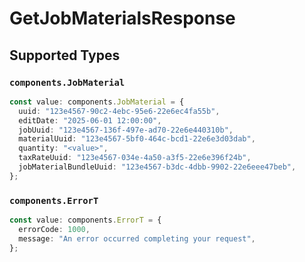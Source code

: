 # GetJobMaterialsResponse


## Supported Types

### `components.JobMaterial`

```typescript
const value: components.JobMaterial = {
  uuid: "123e4567-90c2-4ebc-95e6-22e6ec4fa55b",
  editDate: "2025-06-01 12:00:00",
  jobUuid: "123e4567-136f-497e-ad70-22e6e440310b",
  materialUuid: "123e4567-5bf0-464c-bcd1-22e6e3d03dab",
  quantity: "<value>",
  taxRateUuid: "123e4567-034e-4a50-a3f5-22e6e396f24b",
  jobMaterialBundleUuid: "123e4567-b3dc-4dbb-9902-22e6eee47beb",
};
```

### `components.ErrorT`

```typescript
const value: components.ErrorT = {
  errorCode: 1000,
  message: "An error occurred completing your request",
};
```

